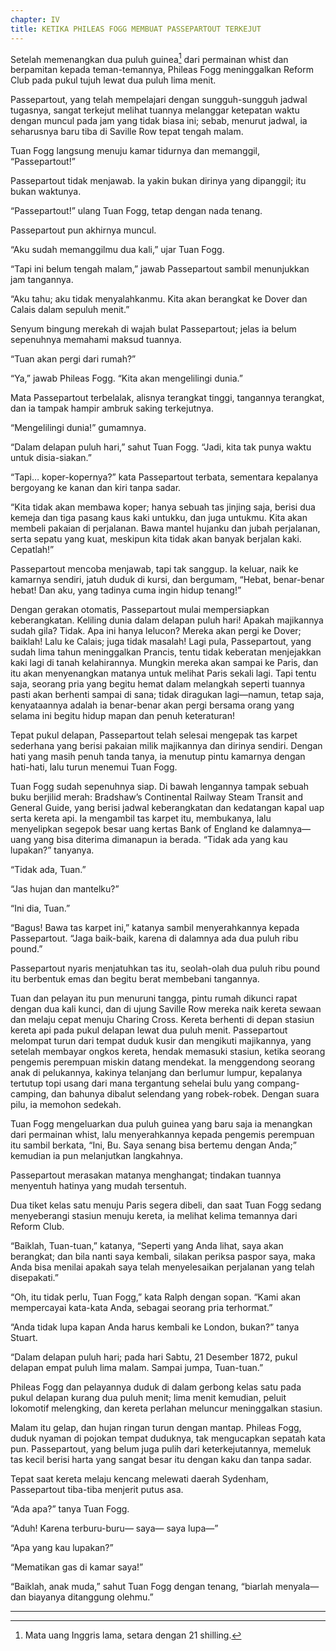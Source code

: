 ```yaml
---
chapter: IV
title: KETIKA PHILEAS FOGG MEMBUAT PASSEPARTOUT TERKEJUT
---
```


Setelah memenangkan dua puluh guinea[^1] dari permainan whist dan berpamitan kepada teman-temannya, Phileas Fogg meninggalkan Reform Club pada pukul tujuh lewat dua puluh lima menit.

Passepartout, yang telah mempelajari dengan sungguh-sungguh jadwal tugasnya, sangat terkejut melihat tuannya melanggar ketepatan waktu dengan muncul pada jam yang tidak biasa ini; sebab, menurut jadwal, ia seharusnya baru tiba di Saville Row tepat tengah malam.

Tuan Fogg langsung menuju kamar tidurnya dan memanggil, “Passepartout!”

Passepartout tidak menjawab. Ia yakin bukan dirinya yang dipanggil; itu bukan waktunya.

“Passepartout!” ulang Tuan Fogg, tetap dengan nada tenang.

Passepartout pun akhirnya muncul.

“Aku sudah memanggilmu dua kali,” ujar Tuan Fogg.

“Tapi ini belum tengah malam,” jawab Passepartout sambil menunjukkan jam tangannya.

“Aku tahu; aku tidak menyalahkanmu. Kita akan berangkat ke Dover dan Calais dalam sepuluh menit.”

Senyum bingung merekah di wajah bulat Passepartout; jelas ia belum sepenuhnya memahami maksud tuannya.

“Tuan akan pergi dari rumah?”

“Ya,” jawab Phileas Fogg. “Kita akan mengelilingi dunia.”

Mata Passepartout terbelalak, alisnya terangkat tinggi, tangannya terangkat, dan ia tampak hampir ambruk saking terkejutnya.

“Mengelilingi dunia!” gumamnya.

“Dalam delapan puluh hari,” sahut Tuan Fogg. “Jadi, kita tak punya waktu untuk disia-siakan.”

“Tapi… koper-kopernya?” kata Passepartout terbata, sementara kepalanya bergoyang ke kanan dan kiri tanpa sadar.

“Kita tidak akan membawa koper; hanya sebuah tas jinjing saja, berisi dua kemeja dan tiga pasang kaus kaki untukku, dan juga untukmu. Kita akan membeli pakaian di perjalanan. Bawa mantel hujanku dan jubah perjalanan, serta sepatu yang kuat, meskipun kita tidak akan banyak berjalan kaki. Cepatlah!”

Passepartout mencoba menjawab, tapi tak sanggup. Ia keluar, naik ke kamarnya sendiri, jatuh duduk di kursi, dan bergumam, “Hebat, benar-benar hebat! Dan aku, yang tadinya cuma ingin hidup tenang!”

Dengan gerakan otomatis, Passepartout mulai mempersiapkan keberangkatan. Keliling dunia dalam delapan puluh hari! Apakah majikannya sudah gila? Tidak. Apa ini hanya lelucon? Mereka akan pergi ke Dover; baiklah! Lalu ke Calais; juga tidak masalah! Lagi pula, Passepartout, yang sudah lima tahun meninggalkan Prancis, tentu tidak keberatan menjejakkan kaki lagi di tanah kelahirannya. Mungkin mereka akan sampai ke Paris, dan itu akan menyenangkan matanya untuk melihat Paris sekali lagi. Tapi tentu saja, seorang pria yang begitu hemat dalam melangkah seperti tuannya pasti akan berhenti sampai di sana; tidak diragukan lagi—namun, tetap saja, kenyataannya adalah ia benar-benar akan pergi bersama orang yang selama ini begitu hidup mapan dan penuh keteraturan!

Tepat pukul delapan, Passepartout telah selesai mengepak tas karpet sederhana yang berisi pakaian milik majikannya dan dirinya sendiri. Dengan hati yang masih penuh tanda tanya, ia menutup pintu kamarnya dengan hati-hati, lalu turun menemui Tuan Fogg.

Tuan Fogg sudah sepenuhnya siap. Di bawah lengannya tampak sebuah buku berjilid merah: Bradshaw’s Continental Railway Steam Transit and General Guide, yang berisi jadwal keberangkatan dan kedatangan kapal uap serta kereta api. Ia mengambil tas karpet itu, membukanya, lalu menyelipkan segepok besar uang kertas Bank of England ke dalamnya—uang yang bisa diterima dimanapun ia berada.
“Tidak ada yang kau lupakan?” tanyanya.

“Tidak ada, Tuan.”

“Jas hujan dan mantelku?”

“Ini dia, Tuan.”

“Bagus! Bawa tas karpet ini,” katanya sambil menyerahkannya kepada Passepartout. “Jaga baik-baik, karena di dalamnya ada dua puluh ribu pound.”

Passepartout nyaris menjatuhkan tas itu, seolah-olah dua puluh ribu pound itu berbentuk emas dan begitu berat membebani tangannya.

Tuan dan pelayan itu pun menuruni tangga, pintu rumah dikunci rapat dengan dua kali kunci, dan di ujung Saville Row mereka naik kereta sewaan dan melaju cepat menuju Charing Cross. Kereta berhenti di depan stasiun kereta api pada pukul delapan lewat dua puluh menit. Passepartout melompat turun dari tempat duduk kusir dan mengikuti majikannya, yang setelah membayar ongkos kereta, hendak memasuki stasiun, ketika seorang pengemis perempuan miskin datang mendekat. Ia menggendong seorang anak di pelukannya, kakinya telanjang dan berlumur lumpur, kepalanya tertutup topi usang dari mana tergantung sehelai bulu yang compang-camping, dan bahunya dibalut selendang yang robek-robek. Dengan suara pilu, ia memohon sedekah.

Tuan Fogg mengeluarkan dua puluh guinea yang baru saja ia menangkan dari permainan whist, lalu menyerahkannya kepada pengemis perempuan itu sambil berkata, “Ini, Bu. Saya senang bisa bertemu dengan Anda;” kemudian ia pun melanjutkan langkahnya.

Passepartout merasakan matanya menghangat; tindakan tuannya menyentuh hatinya yang mudah tersentuh.

Dua tiket kelas satu menuju Paris segera dibeli, dan saat Tuan Fogg sedang menyeberangi stasiun menuju kereta, ia melihat kelima temannya dari Reform Club.

“Baiklah, Tuan-tuan,” katanya, “Seperti yang Anda lihat, saya akan berangkat; dan bila nanti saya kembali, silakan periksa paspor saya, maka Anda bisa menilai apakah saya telah menyelesaikan perjalanan yang telah disepakati.”

“Oh, itu tidak perlu, Tuan Fogg,” kata Ralph dengan sopan. “Kami akan mempercayai kata-kata Anda, sebagai seorang pria terhormat.”

“Anda tidak lupa kapan Anda harus kembali ke London, bukan?” tanya Stuart.

“Dalam delapan puluh hari; pada hari Sabtu, 21 Desember 1872, pukul delapan empat puluh lima malam. Sampai jumpa, Tuan-tuan.”

Phileas Fogg dan pelayannya duduk di dalam gerbong kelas satu pada pukul delapan kurang dua puluh menit; lima menit kemudian, peluit lokomotif melengking, dan kereta perlahan meluncur meninggalkan stasiun.

Malam itu gelap, dan hujan ringan turun dengan mantap. Phileas Fogg, duduk nyaman di pojokan tempat duduknya, tak mengucapkan sepatah kata pun. Passepartout, yang belum juga pulih dari keterkejutannya, memeluk tas kecil berisi harta yang sangat besar itu dengan kaku dan tanpa sadar.

Tepat saat kereta melaju kencang melewati daerah Sydenham, Passepartout tiba-tiba menjerit putus asa.

“Ada apa?” tanya Tuan Fogg.

“Aduh! Karena terburu-buru— saya— saya lupa—”

“Apa yang kau lupakan?”

“Mematikan gas di kamar saya!”

“Baiklah, anak muda,” sahut Tuan Fogg dengan tenang, “biarlah menyala—dan biayanya ditanggung olehmu.”

---

[^1]: Mata uang Inggris lama, setara dengan 21 shilling.
